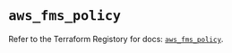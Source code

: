 # `aws_fms_policy`

Refer to the Terraform Registory for docs: [`aws_fms_policy`](https://registry.terraform.io/providers/hashicorp/aws/3.76.1/docs/resources/fms_policy).
